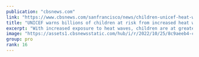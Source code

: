 ```yaml
---
publication: "cbsnews.com"
link: "https://www.cbsnews.com/sanfrancisco/news/children-unicef-heat-waves-warning/"
title: "UNICEF warns billions of children at risk from increased heat waves"
excerpt: "With increased exposure to heat waves, children are at greater risk of chronic respiratory conditions like asthma and cardiovascular diseases, according to the U.N. children's agency."
image: "https://assets1.cbsnewsstatic.com/hub/i/r/2022/10/25/8c9aeeb4-c4d1-4733-b050-11713de911a7/thumbnail/1200x630g2/3bd71ec4004e0b07a33a7b17b9e6008b/gettyimages-1241093370.jpg"
group: pro
rank: 16
---
```

